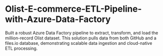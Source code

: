 # Olist-E-commerce-ETL-Pipeline-with-Azure-Data-Factory
Built a robust Azure Data Factory pipeline to extract, transform, and load the million-record Olist dataset. This solution pulls data from both GitHub and a files.io database, demonstrating scalable data ingestion and cloud-native ETL processing.
